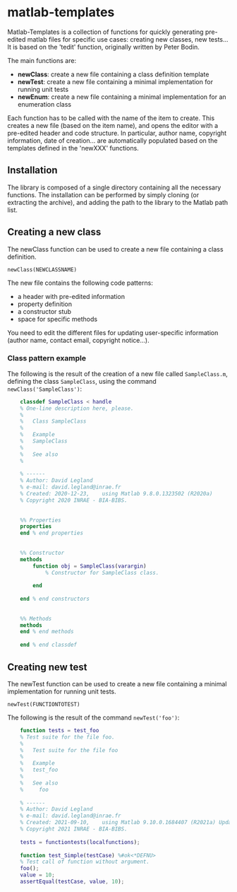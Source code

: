 # matlab-templates

Matlab-Templates is a collection of functions for quickly generating pre-edited matlab files 
for specific use cases: creating new classes, new tests...
It is based on the 'tedit' function, originally written by Peter Bodin.

The main functions are:

* **newClass**: create a new file containing a class definition template
* **newTest**: create a new file containing a minimal implementation for running unit tests
* **newEnum**: create a new file containing a minimal implementation for an enumeration class

Each function has to be called with the name of the item to create. 
This creates a new file (based on the item name), and opens the editor 
with a pre-edited header and code structure.
In particular, author name, copyright information, date of creation... are automatically populated
based on the templates defined in the 'newXXX' functions.

## Installation

The library is composed of a single directory containing all the necessary functions. 
The installation can be performed by simply cloning (or extracting the archive), 
and adding the path to the library to the Matlab path list.

## Creating a new class

The newClass function can be used to create a new file containing a class definition.

    newClass(NEWCLASSNAME) 

The new file contains the following code patterns:

* a header with pre-edited information
* property definition
* a constructor stub
* space for specific methods

You need to edit the different files for updating user-specific information (author name, contact email, copyright notice...). 

### Class pattern example

The following is the result of the creation of a new file called `SampleClass.m`, defining the class `SampleClass`, using the command  `newClass('SampleClass')`:

```matlab
    classdef SampleClass < handle
    % One-line description here, please.
    %
    %   Class SampleClass
    %
    %   Example
    %   SampleClass
    %
    %   See also
    %
    
    % ------
    % Author: David Legland
    % e-mail: david.legland@inrae.fr
    % Created: 2020-12-23,    using Matlab 9.8.0.1323502 (R2020a)
    % Copyright 2020 INRAE - BIA-BIBS.
   
   
    %% Properties
    properties
    end % end properties
    
    
    %% Constructor
    methods
        function obj = SampleClass(varargin)
            % Constructor for SampleClass class.
    
        end
    
    end % end constructors
    
    
    %% Methods
    methods
    end % end methods
    
    end % end classdef
```


## Creating new test

The newTest function can be used to create a new file containing a minimal implementation for running unit tests.

    newTest(FUNCTIONTOTEST) 

The following is the result of the command `newTest('foo')`:

```matlab
    function tests = test_foo
    % Test suite for the file foo.
    %
    %   Test suite for the file foo
    %
    %   Example
    %   test_foo
    %
    %   See also
    %     foo
    
    % ------
    % Author: David Legland
    % e-mail: david.legland@inrae.fr
    % Created: 2021-09-10,    using Matlab 9.10.0.1684407 (R2021a) Update 3
    % Copyright 2021 INRAE - BIA-BIBS.
    
    tests = functiontests(localfunctions);
    
    function test_Simple(testCase) %#ok<*DEFNU>
    % Test call of function without argument.
    foo();
    value = 10;
    assertEqual(testCase, value, 10);
```

